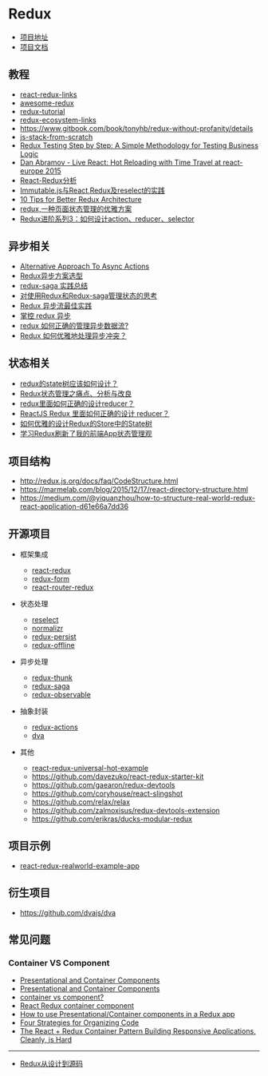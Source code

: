 Redux
========

- [项目地址](https://github.com/reactjs/redux)
- [项目文档](https://redux.js.org/)

## 教程

- [react-redux-links](https://github.com/markerikson/react-redux-links)
- [awesome-redux](https://github.com/xgrommx/)
- [redux-tutorial](https://github.com/happypoulp/redux-tutorial)
- [redux-ecosystem-links](https://github.com/markerikson/)
- https://www.gitbook.com/book/tonyhb/redux-without-profanity/details
- [js-stack-from-scratch](https://github.com/verekia/js-stack-from-scratch)
- [Redux Testing Step by Step: A Simple Methodology for Testing Business Logic](https://hackernoon.com/redux-testing-step-by-step-a-simple-methodology-for-testing-business-logic-8901670756ce)
- [Dan Abramov - Live React: Hot Reloading with Time Travel at react-europe 2015](https://www.youtube.com/watch?v=xsSnOQynTHs)
- [React-Redux分析](http://blog.codingplayboy.com/2017/09/25/react-redux/)
- [Immutable.js与React,Redux及reselect的实践](http://blog.codingplayboy.com/2017/09/14/immutable-react-redux/)
- [10 Tips for Better Redux Architecture](https://medium.com/javascript-scene/10-tips-for-better-redux-architecture-69250425af44)
- [redux,一种页面状态管理的优雅方案](https://foio.github.io/redux-state-manage/)
- [Redux进阶系列3：如何设计action、reducer、selector](http://www.jianshu.com/p/7de6ccb7b76d)

## 异步相关

- [Alternative Approach To Async Actions ](https://github.com/reactjs/redux/issues/1182)
- [Redux异步方案选型](https://zhuanlan.zhihu.com/p/24337401)
- [redux-saga 实践总结](https://zhuanlan.zhihu.com/p/23012870)
- [对使用Redux和Redux-saga管理状态的思考](https://zhuanlan.zhihu.com/p/30034732)
- [Redux 异步流最佳实践](https://zhuanlan.zhihu.com/p/30735826)
- [掌控 redux 异步](https://zhuanlan.zhihu.com/p/21398212)
- [redux 如何正确的管理异步数据流?](https://www.zhihu.com/question/39456161)
- [Redux 如何优雅地处理异步冲突？](https://www.zhihu.com/question/51944726)

## 状态相关

- [redux的state树应该如何设计？](https://www.zhihu.com/question/50888321)
- [Redux状态管理之痛点、分析与改良](https://segmentfault.com/a/1190000009540007s)
- [redux里面如何正确的设计reducer？](https://cnodejs.org/topic/5718a0c23bf746cd50352ba4)
- [ReactJS Redux 里面如何正确的设计 reducer？](https://ruby-china.org/topics/29810)
- [如何优雅的设计Redux的Store中的State树](http://www.cnblogs.com/geoffgu/p/6273956.html)
- [学习Redux刷新了我的前端App状态管理观](https://segmentfault.com/a/1190000007397551)

## 项目结构
- http://redux.js.org/docs/faq/CodeStructure.html
- https://marmelab.com/blog/2015/12/17/react-directory-structure.html
- https://medium.com/@yiquanzhou/how-to-structure-real-world-redux-react-application-d61e66a7dd36

## 开源项目

- 框架集成

    - [react-redux](https://github.com/reactjs/react-redux)
    - [redux-form](https://github.com/erikras/redux-form)
    - [react-router-redux](https://github.com/reactjs/react-router-redux)

- 状态处理

    - [reselect](https://github.com/reactjs/reselect)
    - [normalizr](https://github.com/paularmstrong/normalizr)
    - [redux-persist](https://github.com/rt2zz/redux-persist)
    - [redux-offline](https://github.com/redux-offline/redux-offline)

- 异步处理

    - [redux-thunk](https://github.com/gaearon/redux-thunk)
    - [redux-saga](https://github.com/redux-saga/redux-saga)
    - [redux-observable](https://github.com/redux-observable/redux-observable)

- 抽象封装

    - [redux-actions](https://github.com/reduxactions/redux-actions)
    - [dva](https://github.com/dvajs/dva)

- 其他

    - [react-redux-universal-hot-example](https://github.com/erikras/react-redux-universal-hot-example)
    - https://github.com/davezuko/react-redux-starter-kit
    - https://github.com/gaearon/redux-devtools
    - https://github.com/coryhouse/react-slingshot
    - https://github.com/relax/relax
    - https://github.com/zalmoxisus/redux-devtools-extension
    - https://github.com/erikras/ducks-modular-redux

## 项目示例

- [react-redux-realworld-example-app](https://github.com/gothinkster/react-redux-realworld-example-app)

## 衍生项目

- https://github.com/dvajs/dva

## 常见问题
### Container VS Component

- [Presentational and Container Components](https://medium.com/@dan_abramov/smart-and-dumb-components-7ca2f9a7c7d0)
- [Presentational and Container Components](https://redux.js.org/docs/basics/UsageWithReact.html#presentational-and-container-components)
- [container vs component?](https://github.com/reactjs/redux/issues/756)
- [React Redux container component](https://stackoverflow.com/questions/42290287/react-redux-container-component)
- [How to use Presentational/Container components in a Redux app](https://github.com/reactjs/redux/issues/756)
- [Four Strategies for Organizing Code](https://github.com/reactjs/redux/issues/419)
- [The React + Redux Container Pattern Building Responsive Applications, Cleanly, is Hard](http://www.thegreatcodeadventure.com/the-react-plus-redux-container-pattern/)

---

- [Redux从设计到源码](https://www.jianshu.com/p/2f67fa85dd84)
